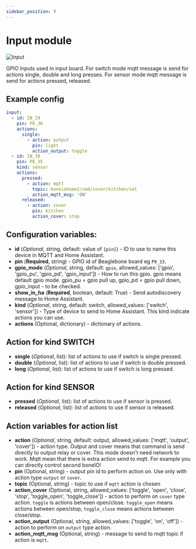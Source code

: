 ```yaml
---
sidebar_position: 9
---
```


# Input module

![Input](/img/input.png)

GPIO Inputs used in input board.
For switch mode mqtt message is send for actions single, double and long presses.
For sensor mode mqtt message is send for actions pressed, released.

## Example config

```yaml title="Example config"
input:
  - id: IN_29
    pin: P8_36
    actions:
      single:
        - action: output
          pin: light
          action_output: toggle
  - id: IN_30
    pin: P8_35
    kind: sensor
    actions:
      pressed:
        - action: mqtt
          topic: boneiohome2/cmd/cover/kitchen/set
          action_mqtt_msg: 'ON'
      released:
        - action: cover
          pin: kitchen
          action_cover: stop
```

## Configuration variables:

- **id** (_Optional_, string, default: value of `{pin}`) - ID to use to name this device in MQTT and Home Assistant.
- **pin** (**Required**, string) - GPIO id of Beaglebone board eg `P9_33`.
- **gpio_mode** (_Optional_, string, default: `gpio`, allowed_values: ['gpio', 'gpio_pu', 'gpio_pd', 'gpio_input']) - How to run this gpio. gpio means default gpio mode. gpio_pu = gpio pull up, gpio_pd = gpio pull down, gpio_input - to be checked.
- **show_in_ha** (**Required**, boolean, default: True) - Send autodiscovery message to Home Assistant.
- **kind** (_Optional_, string, default: switch, allowed_values: ['switch', 'sensor']) - Type of device to send to Home Assistant. This kind indicate actions you can use.
- **actions** (Optional, dictionary) - dictionary of actions.

## Action for kind SWITCH

- **single** (_Optional_, list): list of actions to use if switch is single pressed.
- **double** (_Optional_, list): list of actions to use if switch is double pressed.
- **long** (_Optional_, list): list of actions to use if switch is long pressed.

## Action for kind SENSOR

- **pressed** (_Optional_, list): list of actions to use if sensor is pressed.
- **released** (_Optional_, list): list of actions to use if sensor is released.

## Action variables for action list

- **action** (_Optional_, string, default: output, allowed_values: ['mqtt', 'output', 'cover']) - action type. Output and cover means that command is send directly to output relay or cover. This mode doesn't need network to work. Mqtt mean that there is extra action send to mqtt. For example you can directly control second boneIO!
- **pin** (Optional, string) - output pin id to perform action on. Use only with action type `output` or `cover`.
- **topic** (Optional, string) - topic to use if `mqtt` action is chosen
- **action_cover** (Optional, string, allowed_values: ['toggle', 'open', 'close', 'stop', 'toggle_open', 'toggle_close']) - action to perform on `cover` type action. `toggle` is actions between open/close. `toggle_open` means actions between open/stop, `toggle_close` means actions between close/stop.
- **action_output** (Optional, string, allowed_values: ['toggle', 'on', 'off']) - action to perform on `output` type action.
- **action_mqtt_msg** (Optional, string) - message to send to mqtt topic if action is `mqtt`.
